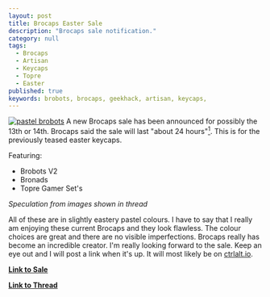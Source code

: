 ```yaml
---
layout: post
title: Brocaps Easter Sale
description: "Brocaps sale notification."
category: null
tags: 
  - Brocaps
  - Artisan
  - Keycaps
  - Topre
  - Easter
published: true
keywords: brobots, brocaps, geekhack, artisan, keycaps,
---
```


[![pastel brobots](http://i.imgur.com/rjnl1QI.jpg)](https://geekhack.org/index.php?topic=70928.0)
A new Brocaps sale has been announced for possibly the 13th or 14th. Brocaps said the sale will last "about 24 hours"[<sup>1</sup>](https://geekhack.org/index.php?topic=70928.msg1715075#msg1715075). This is for the previously teased easter keycaps.   

Featuring:

* Brobots V2
* Bronads
* Topre Gamer Set's 

*Speculation from images shown in thread*

All of these are in slightly eastery pastel colours. I have to say that I really am enjoying these current Brocaps and they look flawless. The colour choices are great and there are no visible imperfections. Brocaps really has become an incredible creator. I'm really looking forward to the sale. Keep an eye out and I will post a link when it's up. It will most likely be on [ctrlalt.io](https://ctrlalt.io/).

[**Link to Sale**](https://ctrlalt.io/bro-caps/easter-sale)

[**Link to Thread**](https://geekhack.org/index.php?topic=70928.0)
